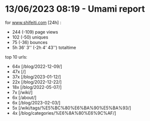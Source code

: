 # 13/06/2023 08:19 - Umami report
for www.shifeiti.com [24h] :

 - 244 (-109) page views
 - 102 (-50) uniques
 - 75 (-36) bounces
 - 5h 36' 3'' (-2h 4' 43'') totaltime


top 10 urls:
 - 64x [/blog/2022-12-09/]
 - 47x [/]
 - 37x [/blog/2023-01-12/]
 - 22x [/blog/2022-12-22/]
 - 18x [/blog/2022-05-07/]
 - 7x [/wiki/]
 - 6x [/about/]
 - 6x [/blog/2023-02-03/]
 - 5x [/wiki/tags/%E5%BC%80%E6%BA%90%E5%BA%93/]
 - 4x [/blog/categories/%E6%8A%80%E6%9C%AF/]


